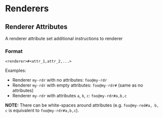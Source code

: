 # Renderers

## Renderer Attributes

A renderer attribute set additional instructions to renderer

### Format

`<renderer>#<attr_1,attr_2,...>`

Examples:

- Renderer `my-rdr` with no attributes: `foo@my-rdr`
- Renderer `my-rdr` with empty attributes: `foo@my-rdr#` (same as no attributes)
- Renderer `my-rdr` with attributes `a`, `b`, `c`: `foo@my-rdr#a,b,c`

__NOTE:__ There can be white-spaces around attributes (e.g. `foo@my-red#a, b, c` is equivalent to `foo@my-rdr#a,b,c`).

